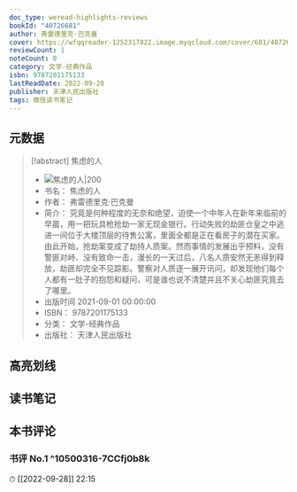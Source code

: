 ```yaml
---
doc_type: weread-highlights-reviews
bookId: "40726681"
author: 弗雷德里克·巴克曼
cover: https://wfqqreader-1252317822.image.myqcloud.com/cover/681/40726681/t7_40726681.jpg
reviewCount: 1
noteCount: 0
category: 文学-经典作品
isbn: 9787201175133
lastReadDate: 2022-09-28
publisher: 天津人民出版社
tags: 微信读书笔记
---
```


## 元数据

> [!abstract] 焦虑的人
> - ![ 焦虑的人|200](https://wfqqreader-1252317822.image.myqcloud.com/cover/681/40726681/t7_40726681.jpg)
> - 书名： 焦虑的人
> - 作者： 弗雷德里克·巴克曼
> - 简介： 究竟是何种程度的无奈和绝望，迫使一个中年人在新年来临前的早晨，用一把玩具枪抢劫一家无现金银行。行动失败的劫匪仓皇之中逃进一间位于大楼顶层的待售公寓，里面全都是正在看房子的潜在买家。由此开始，抢劫案变成了劫持人质案。然而事情的发展出乎预料，没有警匪对峙、没有致命一击，漫长的一天过后，八名人质安然无恙得到释放，劫匪却完全不见踪影。警察对人质逐一展开讯问，却发现他们每个人都有一肚子的抱怨和疑问，可是谁也说不清楚并且不关心劫匪究竟去了哪里。
> - 出版时间 2021-09-01 00:00:00
> - ISBN： 9787201175133
> - 分类： 文学-经典作品
> - 出版社： 天津人民出版社

## 高亮划线

## 读书笔记

## 本书评论

### 书评 No.1  ^10500316-7CCfj0b8k
⏱ [[2022-09-28]]  22:15
